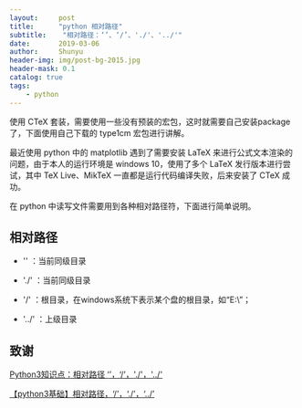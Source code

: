 ```yaml
---
layout:     post
title:      "python 相对路径"
subtitle:    "相对路径：‘’、‘/’、'./'、'../'"
date:       2019-03-06
author:     Shunyu
header-img: img/post-bg-2015.jpg
header-mask: 0.1
catalog: true
tags:
    - python
---
```




使用 CTeX 套装，需要使用一些没有预装的宏包，这时就需要自己安装package了，下面使用自己下载的 type1cm 宏包进行讲解。



最近使用 python 中的 matplotlib 遇到了需要安装 LaTeX 来进行公式文本渲染的问题，由于本人的运行环境是 windows 10，使用了多个 LaTeX 发行版本进行尝试，其中 TeX Live、MikTeX 一直都是运行代码编译失败，后来安装了 CTeX 成功。



在 python 中读写文件需要用到各种相对路径符，下面进行简单说明。



## 相对路径

- ''	：当前同级目录

- './'	：当前同级目录

- '/'	：根目录，在windows系统下表示某个盘的根目录，如“E:\”；

- '../'	：上级目录



## 致谢

[Python3知识点：相对路径 ‘’，‘/’，'./'，'../'](https://blog.csdn.net/Fighting_Yaya/article/details/80275304)

[【python3基础】相对路径，‘/’，‘./’，‘../’](https://www.cnblogs.com/wuliytTaotao/p/9338259.html)